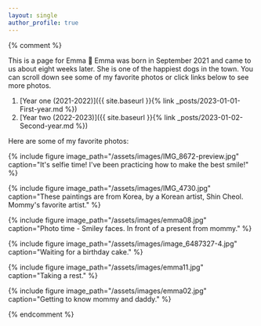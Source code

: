 ```yaml
---
layout: single
author_profile: true
---
```


{% comment %} 

This is a page for Emma :feet:  Emma was born in September 2021 and came to us about eight weeks later. 
She is one of the happiest dogs in the town. You can scroll down see some of my favorite photos or click links below to see more photos.


1. [Year one (2021-2022)]({{ site.baseurl }}{% link _posts/2023-01-01-First-year.md %})
2. [Year two (2022-2023)]({{ site.baseurl }}{% link _posts/2023-01-02-Second-year.md %})


Here are some of my favorite photos:

{% include figure image_path="/assets/images/IMG_8672-preview.jpg" caption="It's selfie time! I've been practicing how to make the best smile!" %}
<!-- ,  -->

{% include figure image_path="/assets/images/IMG_4730.jpg" caption="These paintings are from Korea, by a Korean artist, Shin Cheol. Mommy's favorite artist." %}
<!-- 2022/12/23,  -->

{% include figure image_path="/assets/images/emma08.jpg" caption="Photo time - Smiley faces. In front of a present from mommy." %}
<!-- 2022/10/26,  -->

{% include figure image_path="/assets/images/image_6487327-4.jpg" caption="Waiting for a birthday cake." %}
<!-- 2022/9/30, -->

{% include figure image_path="/assets/images/emma11.jpg" caption="Taking a rest." %}
<!-- 2022/4/28,  -->

{% include figure image_path="/assets/images/emma02.jpg" caption="Getting to know mommy and daddy." %}
<!-- 2021/11/14,  -->

{% endcomment %} 